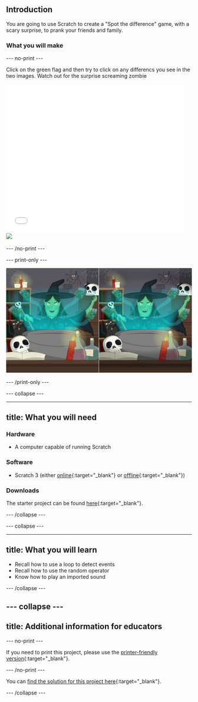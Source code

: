 ## Introduction

You are going to use Scratch to create a "Spot the difference" game, with a scary surprise, to prank your friends and family.

### What you will make

--- no-print ---

Click on the green flag and then try to click on any differencs you see in the two images. Watch out for the surprise screaming zombie

<div class="scratch-preview">
  <iframe allowtransparency="true" width="485" height="402" src="//scratch.mit.edu/projects/embed/301506768/?autostart=false" frameborder="0" scrolling="no"></iframe>
  <img src="images/skiing-final.png">
</div>

--- /no-print ---

--- print-only ---

![complete project](images/spot_the_diff.png)

--- /print-only ---

--- collapse ---

---
title: What you will need
---

### Hardware

+ A computer capable of running Scratch

### Software

+ Scratch 3 (either [online](http://rpf.io/scratchon){:target="_blank"} or [offline](http://rpf.io/scratchoff){:target="_blank"})

### Downloads

The starter project can be found [here](http://rpf.io/p/en/scary-spot-the-difference-go){:target="_blank"}.

--- /collapse ---

--- collapse ---

---
title: What you will learn
---

+ Recall how to use a loop to detect events
+ Recall how to use the random operator
+ Know how to play an imported sound

--- /collapse ---

--- collapse ---
---
title: Additional information for educators
---

--- no-print ---

If you need to print this project, please use the [printer-friendly version](https://projects.raspberrypi.org/en/projects/scratch-cat-goes-skiing/print){:target="_blank"}.

--- /no-print ---

You can [find the solution for this project here](http://rpf.io/p/en/scratch-cat-goes-skiing-get){:target="_blank"}.

--- /collapse ---
